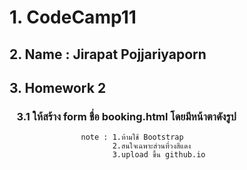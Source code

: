 #  1. CodeCamp11

## 2. Name : Jirapat Pojjariyaporn

## 3. Homework 2

### &nbsp;&nbsp; 3.1 ให้สร้าง form ชื่อ booking.html โดยมีหน้าตาดังรูป
                    note : 1.ห้ามใช้ Bootstrap
                           2.สนใจเฉพาะส่วนที่วงสีแดง
                           3.upload ขึ้น github.io
